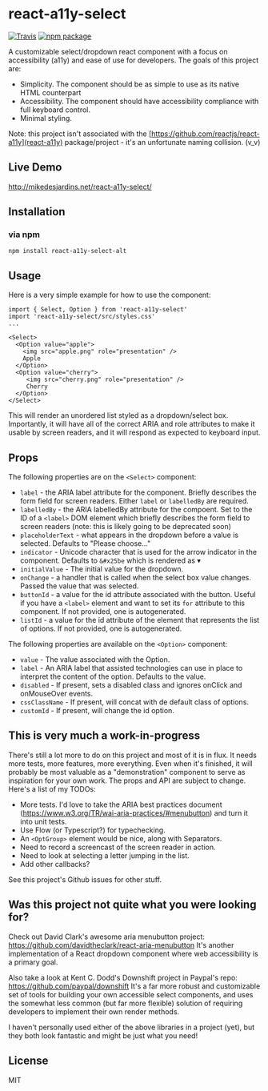 # react-a11y-select

[![Travis][build-badge]][build]
[![npm package][npm-badge]][npm]

A customizable select/dropdown react component with a focus on accessibility (a11y) and ease of use for developers. The goals of this project are:
* Simplicity. The component should be as simple to use as its native HTML counterpart
* Accessibility. The component should have accessibility compliance with full keyboard control.
* Minimal styling.

Note: this project isn't associated with the [https://github.com/reactjs/react-a11y](react-a11y) package/project - it's an unfortunate naming collision. (v_v)

## Live Demo
http://mikedesjardins.net/react-a11y-select/

## Installation
### via npm
```
npm install react-a11y-select-alt
```

## Usage
Here is a very simple example for how to use the component:

    import { Select, Option } from 'react-a11y-select'
    import 'react-a11y-select/src/styles.css'
    ...

    <Select>
      <Option value="apple">
        <img src="apple.png" role="presentation" />
        Apple
      </Option>
      <Option value="cherry">
         <img src="cherry.png" role="presentation" />
         Cherry
      </Option>
    </Select>


This will render an unordered list styled as a dropdown/select box. Importantly, it will have all of the correct ARIA and role attributes to make it usable by screen readers, and it will respond as expected to keyboard input.

## Props
The following properties are on the `<Select>` component:

* `label` - the ARIA label attribute for the component. Briefly describes the form field for screen readers. Either `label` or `labelledBy` are required.
* `labelledBy` - the ARIA labelledBy attribute for the compoent. Set to the ID of a `<label>` DOM element which briefly describes the form field to screen readers (note: this is likely going to be deprecated soon)
* `placeholderText` - what appears in the dropdown before a value is selected. Defaults to "Please choose..."
* `indicator` - Unicode character that is used for the arrow indicator in the component. Defaults to `&#x25be` which is rendered as &#x25be;
* `initialValue` - The initial value for the dropdown.
* `onChange` - a handler that is called when the select box value changes. Passed the value that was selected.
* `buttonId` - a value for the id attribute associated with the button. Useful if you have a `<label>` element and want to set its `for` attribute to this component. If not provided, one is autogenerated.
* `listId` - a value for the id attribute of the element that represents the list of options. If not provided, one is autogenerated.

The following properties are available on the `<Option>` component:

* `value` - The value associated with the Option.
* `label` - An ARIA label that assisted technologies can use in place to interpret the content of the option. Defaults to the value.
* `disabled` - If present, sets a disabled class and ignores onClick and onMouseOver events.
* `cssClassName` - If present, will concat with de default class of options.
* `customId` - If present, will change the id option. 

## This is very much a work-in-progress
There's still a lot more to do on this project and most of it is in flux. It needs more tests, more features, more everything. Even when it's finished, it will probably be most valuable as a "demonstration" component to serve as inspiration for your own work. The props and API are subject to change. Here's a list of my TODOs:

* More tests. I'd love to take the ARIA best practices document (https://www.w3.org/TR/wai-aria-practices/#menubutton) and turn it into unit tests.
* Use Flow (or Typescript?) for typechecking.
* An `<OptGroup>` element would be nice, along with Separators.
* Need to record a screencast of the screen reader in action.
* Need to look at selecting a letter jumping in the list.
* Add other callbacks?

See this project's Github issues for other stuff.

## Was this project not quite what you were looking for?
Check out David Clark's awesome aria menubutton project: https://github.com/davidtheclark/react-aria-menubutton
It's another implementation of a React dropdown component where web accessibility is a primary goal.

Also take a look at Kent C. Dodd's Downshift project in Paypal's repo: https://github.com/paypal/downshift It's a far more robust and customizable set of tools for building your own accessible select components, and uses the somewhat less common (but far more flexible) solution of requiring developers to implement their own render methods.

I haven't personally used either of the above libraries in a project (yet), but they both look fantastic and might be just what you need!

## License
MIT

[build-badge]: https://img.shields.io/travis/mdesjardins/react-a11y-select/master.png?style=flat-square
[build]: https://travis-ci.org/mdesjardins/react-a11y-select

[npm-badge]: https://img.shields.io/npm/v/react-a11y-select.png?style=flat-square
[npm]: https://www.npmjs.org/package/react-a11y-select

